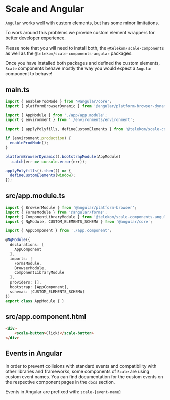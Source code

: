 # Scale and Angular

`Angular` works well with custom elements, but has some minor limitations.

To work around this problems we provide custom element wrappers for better developer experience.

Please note that you will need to install both, the `@telekom/scale-components` as well as the `@telekom/scale-components-angular` packages.

Once you have installed both packages and defined the custom elements, `Scale` components behave mostly the way you would expect a `Angular` component to behave!

## main.ts

```javascript
import { enableProdMode } from '@angular/core';
import { platformBrowserDynamic } from '@angular/platform-browser-dynamic';

import { AppModule } from './app/app.module';
import { environment } from './environments/environment';

import { applyPolyfills, defineCustomElements } from '@telekom/scale-components/loader';

if (environment.production) {
  enableProdMode();
}

platformBrowserDynamic().bootstrapModule(AppModule)
  .catch(err => console.error(err));

applyPolyfills().then(() => {
  defineCustomElements(window);
});
```

## src/app.module.ts

```typescript
import { BrowserModule } from '@angular/platform-browser';
import { FormsModule } from '@angular/forms';
import { ComponentLibraryModule } from '@telekom/scale-components-angular';
import { NgModule, CUSTOM_ELEMENTS_SCHEMA } from '@angular/core';

import { AppComponent } from './app.component';

@NgModule({
  declarations: [
    AppComponent
  ],
  imports: [
    FormsModule,
    BrowserModule,
    ComponentLibraryModule
  ],
  providers: [],
  bootstrap: [AppComponent],
  schemas: [CUSTOM_ELEMENTS_SCHEMA]
})
export class AppModule { }

```

## src/app.component.html
```html
<div>
    <scale-button>Click!</scale-button>
</div>
```

## Events in Angular

In order to prevent collisions with standard events and compatibility with other libraries and frameworks, 
some components of `Scale` are using custom event names. You can find documentation for the custom events on the respective component pages in the `docs` section.

Events in Angular are prefixed with: `scale-{event-name}`